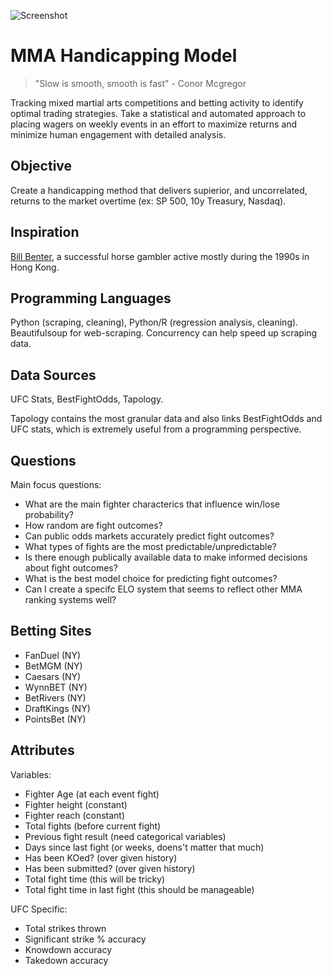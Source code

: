 ![Screenshot](https://github.com/wrcarpenter/MMA-Handicapping-Model/blob/main/Project-Image.jpg)

# MMA Handicapping Model

> "Slow is smooth, smooth is fast" - Conor Mcgregor

Tracking mixed martial arts competitions and betting activity to identify optimal trading strategies. Take a statistical and automated approach to placing wagers on weekly events in an effort to maximize returns and minimize human engagement with detailed analysis. 

## Objective

Create a handicapping method that delivers supierior, and uncorrelated, returns to the market overtime (ex: SP 500, 10y Treasury, Nasdaq). 

## Inspiration

[Bill Benter](https://www.casino.org/blog/bill-benter/), a successful horse gambler active mostly during the 1990s in Hong Kong. 

## Programming Languages 

Python (scraping, cleaning), Python/R (regression analysis, cleaning). Beautifulsoup for web-scraping. Concurrency can help speed up scraping data.

## Data Sources

UFC Stats, BestFightOdds, Tapology.

Tapology contains the most granular data and also links BestFightOdds and UFC stats, which is extremely useful from a programming perspective. 

## Questions
Main focus questions:
* What are the main fighter characterics that influence win/lose probability?
* How random are fight outcomes?
* Can public odds markets accurately predict fight outcomes? 
* What types of fights are the most predictable/unpredictable?
* Is there enough publically available data to make informed decisions about fight outcomes?
* What is the best model choice for predicting fight outcomes?
* Can I create a specifc ELO system that seems to reflect other MMA ranking systems well? 

## Betting Sites

* FanDuel (NY)
* BetMGM  (NY)
* Caesars   (NY)
* WynnBET   (NY)
* BetRivers  (NY)  
* DraftKings (NY)
* PointsBet (NY)

## Attributes 

Variables:
* Fighter Age (at each event fight)
* Fighter height (constant)
* Fighter reach  (constant)
* Total fights   (before current fight)
* Previous fight result (need categorical variables)
* Days since last fight (or weeks, doens't matter that much)
* Has been KOed?  (over given history)
* Has been submitted? (over given history)
* Total fight time (this will be tricky)
* Total fight time in last fight (this should be manageable)

UFC Specific:
* Total strikes thrown
* Significant strike % accuracy
* Knowdown accuracy
* Takedown accuracy

